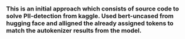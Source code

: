 


### This is an initial approach which consists of source code to solve PII-detection from kaggle. Used bert-uncased from hugging face and alligned the already assigned tokens to match the autokenizer results from the model. 
